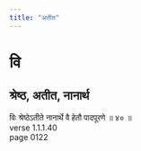 ```yaml
---
title: "अतीत"
---
```


# वि
## श्रेष्ठ, अतीत, नानार्थ
विः श्रेष्ठेऽतीते नानार्थे वै हेतौ पादपूरणे ॥ ४० ॥<BR>verse 1.1.1.40<BR>page 0122

